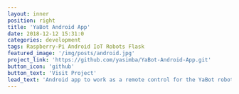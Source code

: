 ```yaml
---
layout: inner
position: right
title: 'YaBot Android App'
date: 2018-12-12 15:31:0
categories: development
tags: Raspberry-Pi Android IoT Robots Flask 
featured_image: '/img/posts/android.jpg'
project_link: 'https://github.com/yasimba/YaBot-Android-App.git'
button_icon: 'github'
button_text: 'Visit Project'
lead_text: 'Android app to work as a remote control for the YaBot robotic car'
---
```

